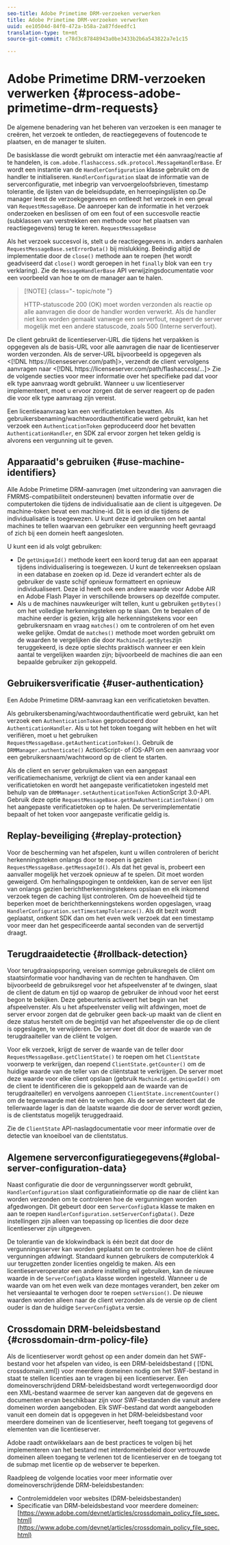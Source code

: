 ```yaml
---
seo-title: Adobe Primetime DRM-verzoeken verwerken
title: Adobe Primetime DRM-verzoeken verwerken
uuid: ee10504d-84f0-472a-b58a-2a87fdeedfc1
translation-type: tm+mt
source-git-commit: c78d3c87848943a0be3433b2b6a543822a7e1c15

---
```



# Adobe Primetime DRM-verzoeken verwerken {#process-adobe-primetime-drm-requests}

De algemene benadering van het beheren van verzoeken is een manager te creëren, het verzoek te ontleden, de reactiegegevens of foutencode te plaatsen, en de manager te sluiten.

De basisklasse die wordt gebruikt om interactie met één aanvraag/reactie af te handelen, is `com.adobe.flashaccess.sdk.protocol.MessageHandlerBase`. Er wordt een instantie van de `HandlerConfiguration` klasse gebruikt om de handler te initialiseren. `HandlerConfiguration` slaat de informatie van de serverconfiguratie, met inbegrip van vervoergeloofsbrieven, timestamp tolerantie, de lijsten van de beleidsupdate, en herroepingslijsten op.De manager leest de verzoekgegevens en ontleedt het verzoek in een geval van `RequestMessageBase`. De aanroeper kan de informatie in het verzoek onderzoeken en beslissen of om een fout of een succesvolle reactie (subklassen van verstrekken een methode voor het plaatsen van reactiegegevens) terug te keren. `RequestMessageBase`

Als het verzoek succesvol is, stelt u de reactiegegevens in. anders aanhalen `RequestMessageBase.setErrorData()` bij mislukking. Beëindig altijd de implementatie door de `close()` methode aan te roepen (het wordt geadviseerd dat `close()` wordt geroepen in het `finally` blok van een `try` verklaring). Zie de `MessageHandlerBase` API verwijzingsdocumentatie voor een voorbeeld van hoe te om de manager aan te halen.

>[!NOTE] {class=&quot;- topic/note &quot;}
>
>HTTP-statuscode 200 (OK) moet worden verzonden als reactie op alle aanvragen die door de handler worden verwerkt. Als de handler niet kon worden gemaakt vanwege een serverfout, reageert de server mogelijk met een andere statuscode, zoals 500 (Interne serverfout).

De client gebruikt de licentieserver-URL die tijdens het verpakken is opgegeven als de basis-URL voor alle aanvragen die naar de licentieserver worden verzonden. Als de server-URL bijvoorbeeld is opgegeven als &lt;[!DNL ht<span></span>tps://licenseserver.com/path]>, verzendt de client vervolgens aanvragen naar &lt;[!DNL ht<span></span>tps://licenseserver.com/path/flashaccess/...]> Zie de volgende secties voor meer informatie over het specifieke pad dat voor elk type aanvraag wordt gebruikt. Wanneer u uw licentieserver implementeert, moet u ervoor zorgen dat de server reageert op de paden die voor elk type aanvraag zijn vereist.

Een licentieaanvraag kan een verificatietoken bevatten. Als gebruikersbenaming/wachtwoordauthentificatie werd gebruikt, kan het verzoek een `AuthenticationToken` geproduceerd door het bevatten `AuthenticationHandler`, en SDK zal ervoor zorgen het teken geldig is alvorens een vergunning uit te geven.

## Apparaatid&#39;s gebruiken {#use-machine-identifiers}

Alle Adobe Primetime DRM-aanvragen (met uitzondering van aanvragen die FMRMS-compatibiliteit ondersteunen) bevatten informatie over de computertoken die tijdens de individualisatie aan de client is uitgegeven. De machine-token bevat een machine-id. Dit is een id die tijdens de individualisatie is toegewezen. U kunt deze id gebruiken om het aantal machines te tellen waarvan een gebruiker een vergunning heeft gevraagd of zich bij een domein heeft aangesloten.

U kunt een id als volgt gebruiken:

* De `getUniqueId()` methode keert een koord terug dat aan een apparaat tijdens individualisering is toegewezen. U kunt de tekenreeksen opslaan in een database en zoeken op id. Deze id verandert echter als de gebruiker de vaste schijf opnieuw formatteert en opnieuw individualiseert. Deze id heeft ook een andere waarde voor Adobe AIR en Adobe Flash Player in verschillende browsers op dezelfde computer.
* Als u de machines nauwkeuriger wilt tellen, kunt u gebruiken `getBytes()` om het volledige herkenningsteken op te slaan. Om te bepalen of de machine eerder is gezien, krijg alle herkenningstekens voor een gebruikersnaam en vraag `matches()` om te controleren of om het even welke gelijke. Omdat de `matches()` methode moet worden gebruikt om de waarden te vergelijken die door `MachineId.getBytes`zijn teruggekeerd, is deze optie slechts praktisch wanneer er een klein aantal te vergelijken waarden zijn; bijvoorbeeld de machines die aan een bepaalde gebruiker zijn gekoppeld.

## Gebruikersverificatie {#user-authentication}

Een Adobe Primetime DRM-aanvraag kan een verificatietoken bevatten.

Als gebruikersbenaming/wachtwoordauthentificatie werd gebruikt, kan het verzoek een `AuthenticationToken` geproduceerd door `AuthenticationHandler`. Als u tot het token toegang wilt hebben en het wilt verifiëren, moet u het gebruiken `RequestMessageBase.getAuthenticationToken()`. Gebruik de `DRMManager.authenticate()` ActionScript- of iOS-API om een aanvraag voor een gebruikersnaam/wachtwoord op de client te starten.

Als de client en server gebruikmaken van een aangepast verificatiemechanisme, verkrijgt de client via een ander kanaal een verificatietoken en wordt het aangepaste verificatietoken ingesteld met behulp van de `DRMManager.setAuthenticationToken` ActionScript 3.0-API. Gebruik deze optie `RequestMessageBase.getRawAuthenticationToken()` om het aangepaste verificatietoken op te halen. De serverimplementatie bepaalt of het token voor aangepaste verificatie geldig is.

## Replay-beveiliging {#replay-protection}

Voor de bescherming van het afspelen, kunt u willen controleren of bericht herkenningsteken onlangs door te roepen is gezien `RequestMessageBase.getMessageId()`. Als dat het geval is, probeert een aanvaller mogelijk het verzoek opnieuw af te spelen. Dit moet worden geweigerd. Om herhalingspogingen te ontdekken, kan de server een lijst van onlangs gezien berichtherkenningstekens opslaan en elk inkomend verzoek tegen de caching lijst controleren. Om de hoeveelheid tijd te beperken moet de berichtherkenningstekens worden opgeslagen, vraag `HandlerConfiguration.setTimestampTolerance()`. Als dit bezit wordt geplaatst, ontkent SDK dan om het even welk verzoek dat een timestamp voor meer dan het gespecificeerde aantal seconden van de servertijd draagt.

## Terugdraaidetectie {#rollback-detection}

Voor terugdraaiopsporing, vereisen sommige gebruiksregels de cliënt om staatsinformatie voor handhaving van de rechten te handhaven. Om bijvoorbeeld de gebruiksregel voor het afspeelvenster af te dwingen, slaat de client de datum en tijd op waarop de gebruiker de inhoud voor het eerst begon te bekijken. Deze gebeurtenis activeert het begin van het afspeelvenster. Als u het afspeelvenster veilig wilt afdwingen, moet de server ervoor zorgen dat de gebruiker geen back-up maakt van de client en deze status herstelt om de begintijd van het afspeelvenster die op de client is opgeslagen, te verwijderen. De server doet dit door de waarde van de terugdraaiteller van de cliënt te volgen.

Voor elk verzoek, krijgt de server de waarde van de teller door `RequestMessageBase.getClientState()` te roepen om het `ClientState` voorwerp te verkrijgen, dan roepend `ClientState.getCounter()` om de huidige waarde van de teller van de cliëntstaat te verkrijgen. De server moet deze waarde voor elke client opslaan (gebruik `MachineId.getUniqueId()` om de client te identificeren die is gekoppeld aan de waarde van de terugdraaiteller) en vervolgens aanroepen `ClientState.incrementCounter()` om de tegenwaarde met één te verhogen. Als de server detecteert dat de tellerwaarde lager is dan de laatste waarde die door de server wordt gezien, is de clientstatus mogelijk teruggedraaid.

Zie de `ClientState` API-naslagdocumentatie voor meer informatie over de detectie van knoeiboel van de clientstatus.

## Algemene serverconfiguratiegegevens{#global-server-configuration-data}

Naast configuratie die door de vergunningsserver wordt gebruikt, `HandlerConfiguration` slaat configuratieinformatie op die naar de cliënt kan worden verzonden om te controleren hoe de vergunningen worden afgedwongen. Dit gebeurt door een `ServerConfigData` klasse te maken en aan te roepen `HandlerConfiguration.setServerConfigData()`. Deze instellingen zijn alleen van toepassing op licenties die door deze licentieserver zijn uitgegeven.

De tolerantie van de klokwindback is één bezit dat door de vergunningsserver kan worden geplaatst om te controleren hoe de cliënt vergunningen afdwingt. Standaard kunnen gebruikers de computerklok 4 uur terugzetten zonder licenties ongeldig te maken. Als een licentieserveroperator een andere instelling wil gebruiken, kan de nieuwe waarde in de `ServerConfigData` klasse worden ingesteld. Wanneer u de waarde van om het even welk van deze montages verandert, ben zeker om het versieaantal te verhogen door te roepen `setVersion()`. De nieuwe waarden worden alleen naar de client verzonden als de versie op de client ouder is dan de huidige `ServerConfigData` versie.

## Crossdomain DRM-beleidsbestand {#crossdomain-drm-policy-file}

Als de licentieserver wordt gehost op een ander domein dan het SWF-bestand voor het afspelen van video, is een DRM-beleidsbestand ( [!DNL crossdomain.xml]) voor meerdere domeinen nodig om het SWF-bestand in staat te stellen licenties aan te vragen bij een licentieserver. Een domeinoverschrijdend DRM-beleidsbestand wordt vertegenwoordigd door een XML-bestand waarmee de server kan aangeven dat de gegevens en documenten ervan beschikbaar zijn voor SWF-bestanden die vanuit andere domeinen worden aangeboden. Elk SWF-bestand dat wordt aangeboden vanuit een domein dat is opgegeven in het DRM-beleidsbestand voor meerdere domeinen van de licentieserver, heeft toegang tot gegevens of elementen van die licentieserver.

Adobe raadt ontwikkelaars aan de best practices te volgen bij het implementeren van het bestand met interdomeinbeleid door vertrouwde domeinen alleen toegang te verlenen tot de licentieserver en de toegang tot de submap met licentie op de webserver te beperken.

Raadpleeg de volgende locaties voor meer informatie over domeinoverschrijdende DRM-beleidsbestanden:

* Controlemiddelen voor websites (DRM-beleidsbestanden)
* Specificatie van DRM-beleidsbestand voor meerdere domeinen: [https://www.adobe.com/devnet/articles/crossdomain_policy_file_spec.html](https://www.adobe.com/devnet/articles/crossdomain_policy_file_spec.html)